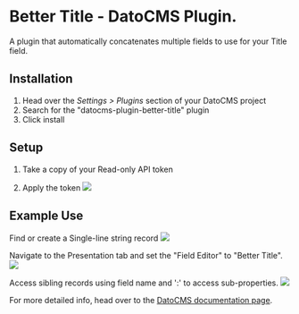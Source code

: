 # Better Title - DatoCMS Plugin.

A plugin that automatically concatenates multiple fields to use for your Title field.

## Installation

1. Head over the *Settings > Plugins* section of your DatoCMS project
2. Search for the "datocms-plugin-better-title" plugin
3. Click install

## Setup
1. Take a copy of your Read-only API token

2. Apply the token
![](./apply-api-key.jpg)

## Example Use
Find or create a Single-line string record
![](./locate-single-line-string.png)

Navigate to the Presentation tab and set the "Field Editor" to "Better Title".
![](./access-better-title.jpg)

Access sibling records using field name and ':' to access sub-properties. 
![](./example-fields.png)

For more detailed info, head over to the [DatoCMS documentation page](https://www.datocms.com/docs/plugins/install/).
